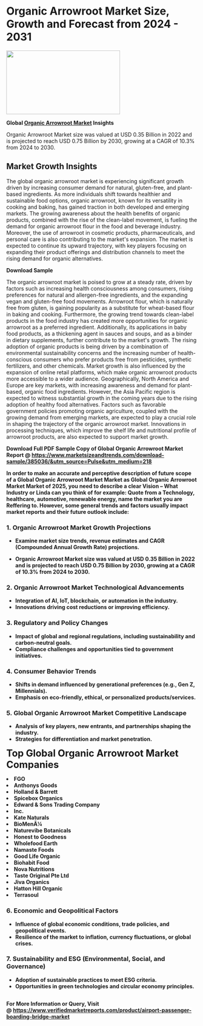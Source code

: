 <H1>Organic Arrowroot Market Size, Growth and Forecast from 2024 - 2031</H1><img class="aligncenter size-medium wp-image-584254" src="https://thirdeyenews.in/wp-content/uploads/2024/09/Global-Market-Research-300x168.jpeg" alt="" width="300" height="168" /><p><strong>Global&nbsp;<a href="https://www.marketsizeandtrends.com/download-sample/385036/&amp;utm_source=Pulse&amp;utm_medium=218">Organic Arrowroot Market</a> Insights</strong></p><p>Organic Arrowroot Market size was valued at USD 0.35 Billion in 2022 and is projected to reach USD 0.75 Billion by 2030, growing at a CAGR of 10.3% from 2024 to 2030.</p><p><h2>Market Growth Insights</h2> <p>The global organic arrowroot market is experiencing significant growth driven by increasing consumer demand for natural, gluten-free, and plant-based ingredients. As more individuals shift towards healthier and sustainable food options, organic arrowroot, known for its versatility in cooking and baking, has gained traction in both developed and emerging markets. The growing awareness about the health benefits of organic products, combined with the rise of the clean-label movement, is fueling the demand for organic arrowroot flour in the food and beverage industry. Moreover, the use of arrowroot in cosmetic products, pharmaceuticals, and personal care is also contributing to the market's expansion. The market is expected to continue its upward trajectory, with key players focusing on expanding their product offerings and distribution channels to meet the rising demand for organic alternatives.</p> <p><strong>Download Sample</strong></p> <p>The organic arrowroot market is poised to grow at a steady rate, driven by factors such as increasing health consciousness among consumers, rising preferences for natural and allergen-free ingredients, and the expanding vegan and gluten-free food movements. Arrowroot flour, which is naturally free from gluten, is gaining popularity as a substitute for wheat-based flour in baking and cooking. Furthermore, the growing trend towards clean-label products in the food industry has created more opportunities for organic arrowroot as a preferred ingredient. Additionally, its applications in baby food products, as a thickening agent in sauces and soups, and as a binder in dietary supplements, further contribute to the market's growth. The rising adoption of organic products is being driven by a combination of environmental sustainability concerns and the increasing number of health-conscious consumers who prefer products free from pesticides, synthetic fertilizers, and other chemicals. Market growth is also influenced by the expansion of online retail platforms, which make organic arrowroot products more accessible to a wider audience. Geographically, North America and Europe are key markets, with increasing awareness and demand for plant-based, organic food ingredients. However, the Asia Pacific region is expected to witness substantial growth in the coming years due to the rising adoption of healthy food alternatives. Factors such as favorable government policies promoting organic agriculture, coupled with the growing demand from emerging markets, are expected to play a crucial role in shaping the trajectory of the organic arrowroot market. Innovations in processing techniques, which improve the shelf life and nutritional profile of arrowroot products, are also expected to support market growth. <p><strong></p><p><span class=""><strong>Download Full PDF Sample Copy of Global Organic Arrowroot Market Report</strong> @ <a href="https://www.marketsizeandtrends.com/download-sample/385036/&amp;utm_source=Pulse&amp;utm_medium=218" target="_blank">https://www.marketsizeandtrends.com/download-sample/385036/&amp;utm_source=Pulse&amp;utm_medium=218</a></span></p><p>In order to make an accurate and perceptive description of future scope of a Global&nbsp;Organic Arrowroot Market Market as Global&nbsp;Organic Arrowroot Market Market of 2025, you need to describe a clear Vision &ndash; What Industry or Linda can you think of for example: Quote from a Technology, healthcare, automotive, renewable energy, name the market you are Reffering to. However, some general trends and factors usually impact market reports and their future outlook include:</p><h3>1.&nbsp;<strong>Organic Arrowroot Market Growth Projections</strong></h3><ul><li>Examine market size trends, revenue estimates and CAGR (Compounded Annual Growth Rate) projections.</li><li><p>Organic Arrowroot Market size was valued at USD 0.35 Billion in 2022 and is projected to reach USD 0.75 Billion by 2030, growing at a CAGR of 10.3% from 2024 to 2030.</p></li></ul><h3>2.&nbsp;<strong>Organic Arrowroot Market Technological Advancements</strong></h3><ul><li>Integration of AI, IoT, blockchain, or automation in the industry.</li><li>Innovations driving cost reductions or improving efficiency.</li></ul><h3>3.&nbsp;<strong>Regulatory and Policy Changes</strong></h3><ul><li>Impact of global and regional regulations, including sustainability and carbon-neutral goals.</li><li>Compliance challenges and opportunities tied to government initiatives.</li></ul><h3>4.&nbsp;<strong>Consumer Behavior Trends</strong></h3><ul><li>Shifts in demand influenced by generational preferences (e.g., Gen Z, Millennials).</li><li>Emphasis on eco-friendly, ethical, or personalized products/services.</li></ul><h3>5.&nbsp;<strong>Global Organic Arrowroot Market Competitive Landscape</strong></h3><ul><li>Analysis of key players, new entrants, and partnerships shaping the industry.</li><li>Strategies for differentiation and market penetration.</li></ul><p data-pm-slice="1 1 []"><span style="color: inherit; font-family: inherit; font-size: 25px;">Top Global Organic Arrowroot Market Companies</span></p><div class="" data-test-id=""><p><li>FGO</li><li> Anthonys Goods</li><li> Holland & Barrett</li><li> Spicebox Organics</li><li> Edward & Sons Trading Company</li><li> Inc.</li><li> Kate Naturals</li><li> BioMenÃ¼</li><li> Naturevibe Botanicals</li><li> Honest to Goodness</li><li> Wholefood Earth</li><li> Namaste Foods</li><li> Good Life Organic</li><li> Biohabit Food</li><li> Nova Nutritions</li><li> Taste Original Pte Ltd</li><li> Jiva Organics</li><li> Hatton Hill Organic</li><li> Terrasoul</li></p></div><h3>6.&nbsp;<strong>Economic and Geopolitical Factors</strong></h3><ul><li>Influence of global economic conditions, trade policies, and geopolitical events.</li><li>Resilience of the market to inflation, currency fluctuations, or global crises.</li></ul><h3>7.&nbsp;<strong>Sustainability and ESG (Environmental, Social, and Governance)</strong></h3><ul><li>Adoption of sustainable practices to meet ESG criteria.</li><li>Opportunities in green technologies and circular economy principles.</li></ul><h2><strong style="font-size: 14px;">For More Information or Query, Visit @&nbsp;</strong><a style="background-color: #ffffff; font-size: 14px;" href="https://www.marketsizeandtrends.com/report/organic-arrowroot-market/" target="_blank">https://www.verifiedmarketreports.com/product/airport-passenger-boarding-bridge-market</a></h2>
